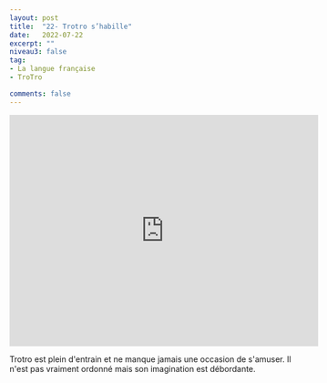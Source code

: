 ```yaml
---
layout: post
title:  "22- Trotro s’habille"
date:   2022-07-22
excerpt: ""
niveau3: false
tag:
- La langue française
- TroTro

comments: false
---
```

<center>
<img style="display: none;" src="/assets/img/thumbnails/trotro-22.jpg" alt="" width="1" height="1">
<iframe width="542px" height="406px" src="https://www.youtube.com/embed/rRkttBHVtZI?rel=0&controls=1&showinfo=0&modestbranding=1&enablejsapi=1" allowfullscreen frameborder="0" ></iframe></center>

Trotro est plein d'entrain et ne manque jamais une occasion de s'amuser. Il n'est pas vraiment ordonné mais son imagination est débordante. 
